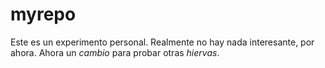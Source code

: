 # myrepo
Este es un experimento personal. 
Realmente no hay nada interesante, por ahora.
Ahora un *cambio* para probar otras *hiervas*.
